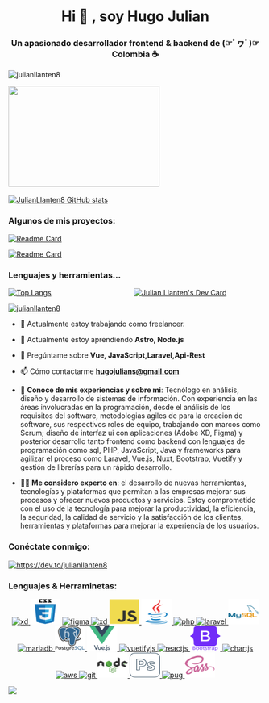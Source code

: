 <h1 align="center">Hi 👋 , soy Hugo Julian</h1>
<h3 align="center">Un apasionado desarrollador frontend & backend de (☞ﾟヮﾟ)☞ Colombia ☕</h3>

<p align="left">
  <img src="https://komarev.com/ghpvc/?username=julianllanten8&label=Profile%20views&color=blueviolet&style=flat" alt="julianllanten8" />
</p>


<img src="https://64.media.tumblr.com/75afa8499b6b2df853ba3b8b47881ac5/tumblr_n848nwJCgn1tqptlzo2_500.gifv" height="200" width="300">

[![JulianLlanten8 GitHub stats](https://github-readme-stats-sigma-five.vercel.app/api?username=JulianLlanten8&show_icons=true&theme=onedark&locale=es)](https://github.com/JulianLlanten8/github-readme-stats)

### Algunos de mis proyectos:
[![Readme Card](https://github-readme-stats-sigma-five.vercel.app/api/pin/?username=https-github-com-JLlanten8&repo=rick-and-morty&theme=onedark&locale=es)](https://github.com/https-github-com-JLlanten8/rick-and-morty)

[![Readme Card](https://github-readme-stats-sigma-five.vercel.app/api/pin/?username=JulianLlanten8&repo=RoadMapReact&theme=onedark&locale=es)](https://github.com/JulianLlanten8/RoadMapReact)


### Lenguajes y herramientas...
[![Top Langs](https://github-readme-stats-sigma-five.vercel.app/api/top-langs/?username=JulianLlanten8&exclude_repo=frontendLibros,copag&hide=less&langs_count=8&theme=onedark&locale=es)](https://github.com/JulianLlanten8)
<a style="margin-left: 10rem;" href="https://app.daily.dev/Julianllanten8"><img src="https://api.daily.dev/devcards/e8ffd72fa4b943ba8ee46e2d9d03f600.png?r=nxg" width="300" alt="Julian Llanten's Dev Card"/></a>


<p align="left">
  <a href="https://github.com/ryo-ma/github-profile-trophy">
    <img src="https://github-profile-trophy.vercel.app/?username=julianllanten8&theme=onedark" alt="julianllanten8"/>
  </a>
</p>

- 🔭 Actualmente estoy trabajando como freelancer.

- 🌱 Actualmente estoy aprendiendo **Astro, Node.js**

- 💬 Pregúntame sobre **Vue, JavaScript,Laravel,Api-Rest**

- 📫 Cómo contactarme **hugojulians@gmail.com**

- 📄 **Conoce de mis experiencias y sobre mi**: Tecnólogo en análisis, diseño y desarrollo de sistemas de información. Con experiencia en las áreas involucradas en la programación, desde el análisis de los requisitos del software, metodologias agiles de para la creacion de software, sus respectivos roles de equipo, trabajando con marcos como Scrum; diseño de interfaz  ui con aplicaciones (Adobe XD, Figma) y posterior desarrollo tanto frontend como backend con lenguajes de programación como sql, PHP, JavaScript, Java y frameworks para agilizar el proceso como Laravel, Vue.js, Nuxt, Bootstrap, Vuetify y gestión de librerías para un rápido desarrollo.
- 👨‍💻 **Me considero experto en**: el desarrollo de nuevas herramientas, tecnologías y plataformas que permitan a las empresas mejorar sus procesos y ofrecer nuevos productos y servicios. Estoy comprometido con el uso de la tecnología para mejorar la productividad, la eficiencia, la seguridad, la calidad de servicio y la satisfacción de los clientes, herramientas y plataformas para mejorar la experiencia de los usuarios.

<h3 align="left">Conéctate conmigo:</h3>

<p align="left">
  <a href="https://dev.to/https://dev.to/julianllanten8" target="blank">
    <img align="center" src="https://raw.githubusercontent.com/rahuldkjain/github-profile-readme-generator/master/src/images/icons/Social/devto.svg" alt="https://dev.to/julianllanten8" height="50" width="60" />
  </a>
</p>

<h3 align="left">Lenguajes & Herraminetas:</h3>

<p align="center">
  <a href="https://www.w3.org/html/" target="_blank" rel="noreferrer">
    <img src="https://cdn.worldvectorlogo.com/logos/html-1.svg" alt="xd" width="60" height="50"/>
  </a>

  <a href="https://www.w3schools.com/css/" target="_blank" rel="noreferrer">
    <img src="https://raw.githubusercontent.com/devicons/devicon/master/icons/css3/css3-original-wordmark.svg" alt="css3"   width="60" height="50"/></a>
    
  <a href="https://www.figma.com/" target="_blank" rel="noreferrer">
    <img src="https://cdn.worldvectorlogo.com/logos/figma-5.svg" alt="figma" width="60" height="50"/>
  </a> 
  
  <a href="https://www.adobe.com/products/xd.html" target="_blank" rel="noreferrer">
    <img src="https://cdn.worldvectorlogo.com/logos/adobe-xd-1.svg" alt="xd" width="60" height="50"/>
  </a>

  <a href="https://developer.mozilla.org/en-US/docs/Web/JavaScript" target="_blank" rel=" noreferrer">
    <img src="https://raw.githubusercontent.com/devicons/devicon/master/icons/javascript/javascript-original.svg" alt="javascript" width="60" height="50"/> 
  </a> 

  <a href="https://www.java.com" target="_blank" rel="noreferrer"> 
    <img src="https://raw.githubusercontent.com/devicons/devicon/master/icons/java/java-original.svg" alt="java" width="60" height="50"/> 
  </a> 
  
  <a href="https://www.php.net" target="_blank" rel="noreferrer">
    <img src="https://cdn.jsdelivr.net/gh/devicons/devicon@latest/icons/php/php-original.svg" alt="php" width="60" height="50"/> 
  </a> 
  
  <a href="https://laravel.com/" target="_blank" rel="noreferrer">
    <img src="https://cdn.jsdelivr.net/gh/devicons/devicon@latest/icons/laravel/laravel-original-wordmark.svg" alt="laravel" width="60" height="50"/> 
  </a> 
  
  <a href="https://www.mysql.com/" target="_blank" rel="noreferrer">
    <img src="https://raw.githubusercontent.com/devicons/devicon/master/icons/mysql/mysql-original-wordmark.svg" alt="mysql" width="60" height="50"/>
  </a>

  <a href="https://mariadb.org/" target="_ blank" rel="noreferrer"> 
    <img src="https://www.vectorlogo.zone/logos/mariadb/mariadb-icon.svg" alt="mariadb" width="60" height="50"/> 
  </a>
  
  <a href="https://www.postgresql.org" target="_blank" rel="noreferrer" >
    <img src="https://raw.githubusercontent.com/devicons/devicon/master/icons/postgresql/postgresql-original-wordmark.svg" alt="postgresql" width="60" height="50"/>
  </a>
  
  <a href="https://vuejs.org/" target="_blank" rel="noreferrer">
    <img src="https://raw.githubusercontent.com/devicons/devicon/master/icons/vuejs/vuejs-original-wordmark.svg" alt="vuejs" width="60" height="50"/>
  </a>
  
  <a href="https://vuetifyjs.com/en/" target="_blank" rel="noreferrer">
    <img src="https://cdn.worldvectorlogo.com/logos/vuetify.svg" alt="vuetifyjs" width="60" height="50"/>
  </a>

  <a href="https://legacy.reactjs.org/" target="_blank" rel="noreferrer">
    <img src="https://cdn.worldvectorlogo.com/logos/react-2.svg" alt="reactjs" width="60" height="50"/>
  </a>

  <a href="https://getbootstrap.com" target="_blank" rel="noreferrer">
    <img src="https://raw.githubusercontent.com/devicons/devicon/master/icons/bootstrap/bootstrap-plain-wordmark.svg"   alt="bootstrap" width="60" height="50"/>
  </a>
  
  <a href="https://www.chartjs.org" target="_blank" rel="noreferrer">
    <img src="https://www.chartjs.org/media/logo-title.svg" alt="chartjs" width="60" height="50"/>
  </a>
  
  <a href="https://aws.amazon.com" target="_blank" rel="noreferrer"> 
    <img src="https://cdn.worldvectorlogo.com/logos/amazon-web-services.svg" alt="aws" width="60" height="50"/>
  </a>

  <a href="https://git-scm.com/" target="_blank" rel="noreferrer"> 
    <img src="https://www.vectorlogo.zone/logos/git-scm/git-scm-icon.svg" alt="git" width="60" height="50"/>
  </a>
  
  <a href="https://nodejs.org" target="_blank" rel="noreferrer">
    <img src="https://raw.githubusercontent.com/devicons/devicon/master/icons/nodejs/nodejs-original-wordmark.svg" alt="nodejs" width="60" height="50"/>
  </a>
  
  <a href="https://www.photoshop.com/en" target="_blank" rel=" noreferrer">
    <img src="https://raw.githubusercontent.com/devicons/devicon/master/icons/photoshop/photoshop-line.svg" alt="photoshop" width="60" height="50"/>
  </a>

  <a href="https://pugjs.org" target="_blank" rel="noreferrer">
    <img src="https://cdn.worldvectorlogo.com/logos/pug.svg" alt="pug" width="60" height="50"/>
  </a>
  
  <a href="https://sass-lang.com" target="_blank" rel="noreferrer">
    <img src="https://raw.githubusercontent.com/devicons/devicon/master/icons/sass/sass-original.svg" alt="sass" width="60" height="50"/>
  </a>
</p>

![](https://hit.yhype.me/github/profile?user_id=69773503)
